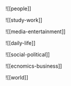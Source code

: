 ![[people]]

![[study-work]]

![[media-entertainment]]

![[daily-life]]

![[social-political]]

![[ecnomics-business]]

![[world]]

